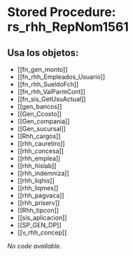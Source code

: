 # Stored Procedure: rs_rhh_RepNom1561

## Usa los objetos:
- [[fn_gen_monto]]
- [[fn_rhh_Empleados_Usuario]]
- [[fn_rhh_SueldoFch]]
- [[fn_rhh_ValParmCont]]
- [[fn_sis_GetUsuActual]]
- [[gen_bancos]]
- [[Gen_Ccosto]]
- [[Gen_compania]]
- [[Gen_sucursal]]
- [[Rhh_cargos]]
- [[rhh_cauretiro]]
- [[rhh_concesa]]
- [[rhh_emplea]]
- [[rhh_hislab]]
- [[rhh_indemniza]]
- [[rhh_liqhis]]
- [[rhh_liqmes]]
- [[rhh_pagvaca]]
- [[rhh_priserv]]
- [[Rhh_tipcon]]
- [[sis_aplicacion]]
- [[SP_GEN_DP]]
- [[v_rhh_concep]]

*No code available.*
